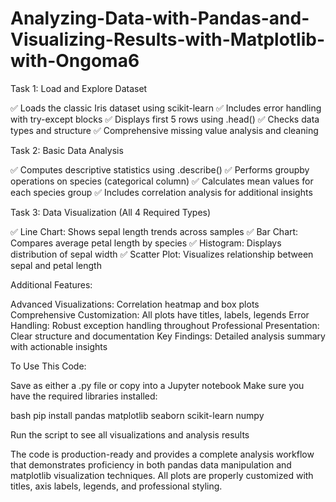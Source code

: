 # Analyzing-Data-with-Pandas-and-Visualizing-Results-with-Matplotlib-with-Ongoma6
Task 1: Load and Explore Dataset

✅ Loads the classic Iris dataset using scikit-learn
✅ Includes error handling with try-except blocks
✅ Displays first 5 rows using .head()
✅ Checks data types and structure
✅ Comprehensive missing value analysis and cleaning

Task 2: Basic Data Analysis

✅ Computes descriptive statistics using .describe()
✅ Performs groupby operations on species (categorical column)
✅ Calculates mean values for each species group
✅ Includes correlation analysis for additional insights

Task 3: Data Visualization (All 4 Required Types)

✅ Line Chart: Shows sepal length trends across samples
✅ Bar Chart: Compares average petal length by species
✅ Histogram: Displays distribution of sepal width
✅ Scatter Plot: Visualizes relationship between sepal and petal length

Additional Features:

Advanced Visualizations: Correlation heatmap and box plots
Comprehensive Customization: All plots have titles, labels, legends
Error Handling: Robust exception handling throughout
Professional Presentation: Clear structure and documentation
Key Findings: Detailed analysis summary with actionable insights

To Use This Code:

Save as either a .py file or copy into a Jupyter notebook
Make sure you have the required libraries installed:

bash   pip install pandas matplotlib seaborn scikit-learn numpy

Run the script to see all visualizations and analysis results

The code is production-ready and provides a complete analysis workflow that demonstrates proficiency in both pandas data manipulation and matplotlib visualization techniques. All plots are properly customized with titles, axis labels, legends, and professional styling.
